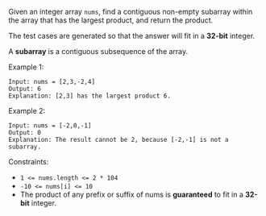 Given an integer array `nums`, find a contiguous non-empty subarray within the array that has the largest product, and return the product.

The test cases are generated so that the answer will fit in a **32-bit** integer.

A **subarray** is a contiguous subsequence of the array.

 

Example 1:
```
Input: nums = [2,3,-2,4]
Output: 6
Explanation: [2,3] has the largest product 6.
```
Example 2:
```
Input: nums = [-2,0,-1]
Output: 0
Explanation: The result cannot be 2, because [-2,-1] is not a subarray.
 ```

Constraints:

- `1 <= nums.length <= 2 * 104`
- `-10 <= nums[i] <= 10`
- The product of any prefix or suffix of nums is **guaranteed** to fit in a **32-bit** integer.